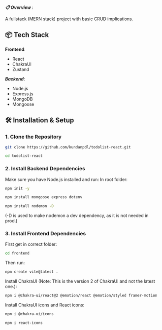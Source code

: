 **_📋 Overview_** :

A fullstack (MERN stack) project with basic CRUD implications.

## 📦 Tech Stack

**Frontend**:

- React
- ChakraUI
- Zustand

**_Backend_**:

- Node.js
- Express.js
- MongoDB
- Mongoose

## 🛠️ Installation & Setup

### 1. Clone the Repository

```bash
git clone https://github.com/kundanpdl/todolist-react.git
```

```bash
cd todolist-react
```

### 2. Install Backend Dependencies

Make sure you have Node.js installed and run:
In root folder:

```bash
npm init -y
```

```bash
npm install mongoose express dotenv
```

```bash
npm install nodemon -D
```

(-D is used to make nodemon a dev dependency, as it is not needed in prod.)

### 3. Install Frontend Dependencies

First get in correct folder:

```bash
cd frontend
```

Then run:

```bash
npm create vite@latest .
```

Install ChakraUI (Note: This is the version 2 of ChakraUI and not the latest one.):

```bash
npm i @chakra-ui/react@2 @emotion/react @emotion/styled framer-motion
```

Install ChakraUI icons and React icons:

```bash
npm i @chakra-ui/icons
```

```bash
npm i react-icons
```
